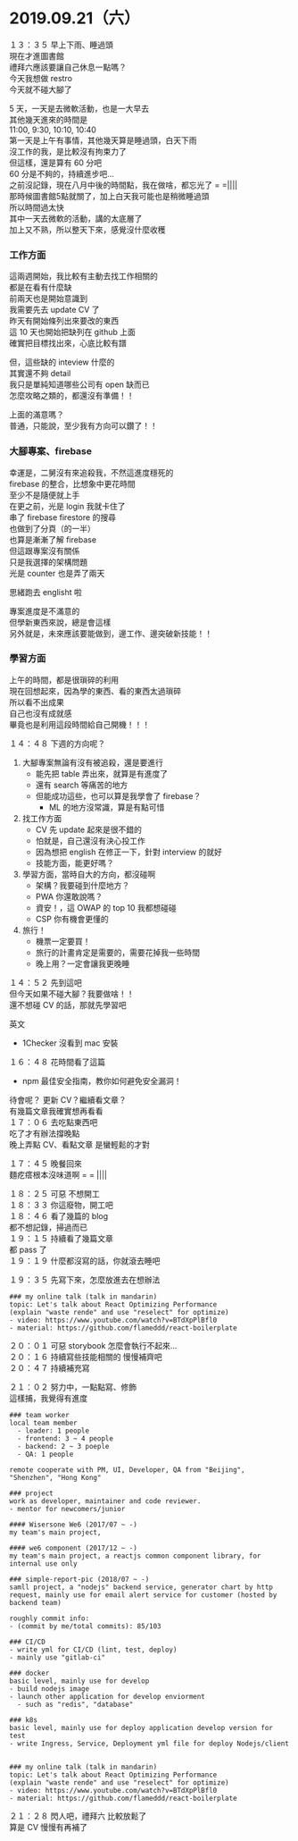 # 2019.09.21（六）

１３：３５ 早上下雨、睡過頭  
現在才進圖書館  
禮拜六應該要讓自己休息一點嗎？  
今天我想做 restro  
今天就不碰大腳了  

5 天，一天是去微軟活動，也是一大早去  
其他幾天進來的時間是  
11:00, 9:30, 10:10, 10:40  
第一天是上午有事情，其他幾天算是睡過頭，白天下雨  
沒工作的我，是比較沒有拘束力了  
但這樣，還是算有 60 分吧  
60 分是不夠的，持續進步吧...   
之前沒記錄，現在八月中後的時間點，我在做啥，都忘光了 = =||||  
那時候圖書館5點就關了，加上白天我可能也是稍微睡過頭  
所以時間過太快  
其中一天去微軟的活動，講的太底層了  
加上又不熟，所以整天下來，感覺沒什麼收穫  

### 工作方面
這兩週開始，我比較有主動去找工作相關的  
都是在看有什麼缺  
前兩天也是開始意識到  
我需要先去 update CV 了  
昨天有開始條列出來要改的東西  
這 10 天也開始把缺列在 github 上面  
確實把目標找出來，心底比較有譜  

但，這些缺的 inteview 什麼的  
其實還不夠 detail  
我只是單純知道哪些公司有 open 缺而已  
怎麼攻略之類的，都還沒有準備！！

上面的滿意嗎？  
普通，只能說，至少我有方向可以鑽了！！  

### 大腳專案、firebase  
幸運是，二舅沒有來追殺我，不然這進度穩死的  
firebase 的整合，比想象中更花時間  
至少不是隨便就上手  
在更之前，光是 login 我就卡住了   
串了 firebase firestore 的搜尋  
也做到了分頁（的一半）  
也算是漸漸了解 firebase  
但這跟專案沒有關係  
只是我選擇的架構問題  
光是 counter 也是弄了兩天  

思緒跑去 englisht 啦  

專案進度是不滿意的  
但學新東西來說，總是會這樣  
另外就是，未來應該要能做到，邊工作、邊突破新技能！！  

### 學習方面
上午的時間，都是很瑣碎的利用  
現在回想起來，因為學的東西、看的東西太過瑣碎  
所以看不出成果  
自己也沒有成就感  
畢竟也是利用這段時間給自己開機！！！  

１４：４８ 下週的方向呢？   
1. 大腳專案無論有沒有被追殺，還是要進行  
    - 能先把 table 弄出來，就算是有進度了
    - 還有 search 等痛苦的地方
    - 但能成功這些，也可以算是我學會了 firebase？
      - ML 的地方沒常識，算是有點可惜
2. 找工作方面
    - CV 先 update 起來是很不錯的
    - 怕就是，自己還沒有決心投工作
    - 因為想把 english 在修正一下，針對 interview 的就好
    - 技能方面，能更好嗎？
3. 學習方面，當時自大的方向，都沒碰啊
    - 架構？我要碰到什麼地方？
    - PWA 你還敢說嗎？
    - 資安！，這 OWAP 的 top 10 我都想碰碰
    - CSP 你有機會更懂的  
4. 旅行！
    - 機票一定要買！
    - 旅行的計畫肯定是需要的，需要花掉我一些時間  
    - 晚上用？一定會讓我更晚睡

１４：５２ 先到這吧  
但今天如果不碰大腳？我要做啥！！  
還不想碰 CV 的話，那就先學習吧  


英文 
- 1Checker 沒看到 mac 安裝  

１６：４８ 花時間看了這篇
- npm 最佳安全指南，教你如何避免安全漏洞！

待會呢？ 更新 CV？繼續看文章？  
有幾篇文章我確實想再看看  
１７：０６ 去吃點東西吧  
吃了才有辦法撐晚點  
晚上弄點 CV、看點文章  是蠻輕鬆的才對  

１７：４５ 晚餐回來  
麵疙瘩根本沒味道啊 = = ||||   

１８：２５ 可惡 不想開工  
１８：３３ 你這廢物，開工吧  
１８：４６ 看了幾篇的 blog  
都不想記錄，掃過而已  
１９：１５ 持續看了幾篇文章  
都 pass 了  
１９：１９ 什麼都沒寫的話，你就滾去睡吧  

１９：３５ 先寫下來，怎麼放進去在想辦法

```
### my online talk (talk in mandarin)
topic: Let's talk about React Optimizing Performance 
(explain "waste rende" and use "reselect" for optimize)
- video: https://www.youtube.com/watch?v=BTdXpPlBfl0
- material: https://github.com/flameddd/react-boilerplate
```

２０：０１ 可惡 storybook 怎麼會執行不起來...  
２０：１６ 持續寫些技能相關的  慢慢補齊吧  
２０：４７ 持續補充寫  

２１：０２ 努力中，一點點寫、修飾  
這樣捕，我覺得有進度  
```
### team worker
local team member
  - leader: 1 people
  - frontend: 3 ~ 4 people
  - backend: 2 ~ 3 poeple
  - QA: 1 people

remote cooperate with PM, UI, Developer, QA from "Beijing", "Shenzhen", "Hong Kong"

### project
work as developer, maintainer and code reviewer.
- mentor for newcomers/junior

#### Wisersone We6 (2017/07 ~ -)
my team's main project, 

#### we6 component (2017/12 ~ -)
my team's main project, a reactjs common component library, for internal use only

### simple-report-pic (2018/07 ~ -)
samll project, a "nodejs" backend service, generator chart by http request, mainly use for email alert service for customer (hosted by backend team)

roughly commit info:
- (commit by me/total commits): 85/103

### CI/CD
- write yml for CI/CD (lint, test, deploy)
- mainly use "gitlab-ci"

### docker
basic level, mainly use for develop
- build nodejs image
- launch other application for develop enviorment
  - such as "redis", "database"

### k8s
basic level, mainly use for deploy application develop version for test
- write Ingress, Service, Deployment yml file for deploy Nodejs/client


### my online talk (talk in mandarin)
topic: Let's talk about React Optimizing Performance 
(explain "waste rende" and use "reselect" for optimize)
- video: https://www.youtube.com/watch?v=BTdXpPlBfl0
- material: https://github.com/flameddd/react-boilerplate
```


２１：２８ 閃人吧，禮拜六 比較放鬆了  
算是 CV 慢慢有再補了  